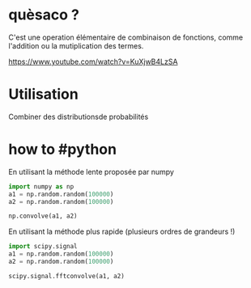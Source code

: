 # quèsaco ?
C'est une operation élémentaire de combinaison de fonctions, comme l'addition ou la mutiplication des termes.

https://www.youtube.com/watch?v=KuXjwB4LzSA

# Utilisation

Combiner des distributionsde probabilités

# how to #python 

En utilisant la méthode lente proposée par numpy
```python
import numpy as np
a1 = np.random.random(100000)
a2 = np.random.random(100000)

np.convolve(a1, a2)
```

En utilisant la méthode plus rapide (plusieurs ordres de grandeurs !)
```python
import scipy.signal
a1 = np.random.random(100000)
a2 = np.random.random(100000)

scipy.signal.fftconvolve(a1, a2)
```
